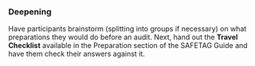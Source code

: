 ### Deepening

Have participants brainstorm (splitting into groups if necessary) on what preparations they would do before an audit. Next, hand out the **Travel Checklist** available in the Preparation section of the SAFETAG Guide and have them check their answers against it.
